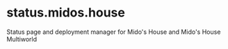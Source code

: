 # status.midos.house
Status page and deployment manager for Mido's House and Mido's House Multiworld
